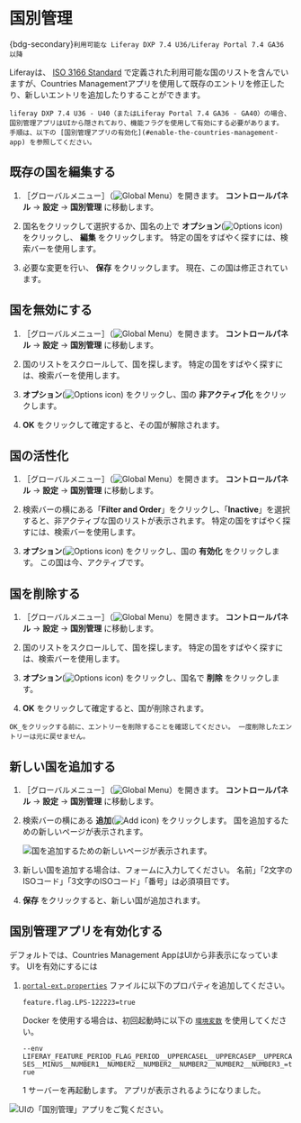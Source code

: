 # 国別管理

{bdg-secondary}`利用可能な Liferay DXP 7.4 U36/Liferay Portal 7.4 GA36 以降`

Liferayは、 [ISO 3166 Standard](https://www.iso.org/iso-3166-country-codes.html) で定義された利用可能な国のリストを含んでいますが、Countries Managementアプリを使用して既存のエントリを修正したり、新しいエントリを追加したりすることができます。

```{note}
liferay DXP 7.4 U36 - U40（またはLiferay Portal 7.4 GA36 - GA40）の場合、国別管理アプリはUIから隠されており、機能フラグを使用して有効にする必要があります。 手順は、以下の [国別管理アプリの有効化](#enable-the-countries-management-app) を参照してください。
```

## 既存の国を編集する

1. ［グローバルメニュー］（![Global Menu](../../images/icon-applications-menu.png)）を開きます。 **コントロールパネル** &rarr; **設定** &rarr; **国別管理** に移動します。

1. 国名をクリックして選択するか、国名の上で **オプション**(![Options icon](../../images/icon-actions.png)) をクリックし、 **編集** をクリックします。 特定の国をすばやく探すには、検索バーを使用します。

1. 必要な変更を行い、 **保存** をクリックします。 現在、この国は修正されています。

## 国を無効にする

1. ［グローバルメニュー］（![Global Menu](../../images/icon-applications-menu.png)）を開きます。 **コントロールパネル** &rarr; **設定** &rarr; **国別管理** に移動します。

1. 国のリストをスクロールして、国を探します。 特定の国をすばやく探すには、検索バーを使用します。

1. **オプション**(![Options icon](../../images/icon-options.png)) をクリックし、国の **非アクティブ化** をクリックします。

1. **OK** をクリックして確定すると、その国が解除されます。

## 国の活性化

1. ［グローバルメニュー］（![Global Menu](../../images/icon-applications-menu.png)）を開きます。 **コントロールパネル** &rarr; **設定** &rarr; **国別管理** に移動します。

1. 検索バーの横にある「**Filter and Order**」をクリックし、「**Inactive**」を選択すると、非アクティブな国のリストが表示されます。 特定の国をすばやく探すには、検索バーを使用します。

1. **オプション**(![Options icon](../../images/icon-options.png)) をクリックし、国の **有効化** をクリックします。 この国は今、アクティブです。

## 国を削除する

1. ［グローバルメニュー］（![Global Menu](../../images/icon-applications-menu.png)）を開きます。 **コントロールパネル** &rarr; **設定** &rarr; **国別管理** に移動します。

1. 国のリストをスクロールして、国を探します。 特定の国をすばやく探すには、検索バーを使用します。

1. **オプション**(![Options icon](../../images/icon-options.png)) をクリックし、国名で **削除** をクリックします。

1. **OK** をクリックして確定すると、国が削除されます。

```{warning}
OK_をクリックする前に、エントリーを削除することを確認してください。 一度削除したエントリーは元に戻せません。
```

## 新しい国を追加する

1. ［グローバルメニュー］（![Global Menu](../../images/icon-applications-menu.png)）を開きます。 **コントロールパネル** &rarr; **設定** &rarr; **国別管理** に移動します。

1. 検索バーの横にある **追加**(![Add icon](../../images/icon-add.png)) をクリックします。 国を追加するための新しいページが表示されます。

   ![国を追加するための新しいページが表示されます。](./managing-countries/images/02.png)

1. 新しい国を追加する場合は、フォームに入力してください。 名前」「2文字のISOコード」「3文字のISOコード」「番号」は必須項目です。

1. **保存** をクリックすると、新しい国が追加されます。

## 国別管理アプリを有効化する

デフォルトでは、Countries Management AppはUIから非表示になっています。 UIを有効にするには

1. [`portal-ext.properties`](../../installation-and-upgrades/reference/portal-properties.md) ファイルに以下のプロパティを追加してください。

   `feature.flag.LPS-122223=true`

   Docker を使用する場合は、初回起動時に以下の [`環境変数`](../../installation-and-upgrades/installing-liferay/using-liferay-docker-images/configuring-containers.md#portal-properties) を使用してください。

   `--env LIFERAY_FEATURE_PERIOD_FLAG_PERIOD__UPPERCASEL__UPPERCASEP__UPPERCASES__MINUS__NUMBER1__NUMBER2__NUMBER2__NUMBER2__NUMBER2__NUMBER3_=true`
   
   1 サーバーを再起動します。 アプリが表示されるようになりました。
  
  ![UIの「国別管理」アプリをご覧ください。](./managing-countries/images/01.png)